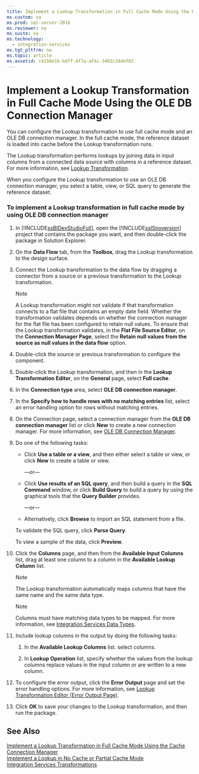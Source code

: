 ```yaml
---
title: Implement a Lookup Transformation in Full Cache Mode Using the OLE DB Connection Manager
ms.custom: na
ms.prod: sql-server-2016
ms.reviewer: na
ms.suite: na
ms.technology: 
  - integration-services
ms.tgt_pltfrm: na
ms.topic: article
ms.assetid: c4150e1b-bdff-4f7a-af4c-3401c34def83
---
```

# Implement a Lookup Transformation in Full Cache Mode Using the OLE DB Connection Manager
  You can configure the Lookup transformation to use full cache mode and an OLE DB connection manager. In the full cache mode, the reference dataset is loaded into cache before the Lookup transformation runs.  
  
 The Lookup transformation performs lookups by joining data in input columns from a connected data source with columns in a reference dataset. For more information, see [Lookup Transformation](../../Topics\TopicNameNotContainA/Lookup-Transformation.md).  
  
 When you configure the Lookup transformation to use an OLE DB connection manager, you select a table, view, or SQL query to generate the reference dataset.  
  
### To implement a Lookup transformation in full cache mode by using OLE DB connection manager  
  
1.  In [!INCLUDE[ssBIDevStudioFull](../../Token\Other/ssBIDevStudioFull_md.md)], open the [!INCLUDE[ssISnoversion](../../Token\Other/ssISnoversion_md.md)] project that contains the package you want, and then double\-click the package in Solution Explorer.  
  
2.  On the **Data Flow** tab, from the **Toolbox**, drag the Lookup transformation to the design surface.  
  
3.  Connect the Lookup transformation to the data flow by dragging a connector from a source or a previous transformation to the Lookup transformation.  
  
    > [!NOTE]  
    >  A Lookup transformation might not validate if that transformation connects to a flat file that contains an empty date field. Whether the transformation validates depends on whether the connection manager for the flat file has been configured to retain null values. To ensure that the Lookup transformation validates, in the **Flat File Source Editor**, on the **Connection Manager Page**, select the **Retain null values from the source as null values in the data flow** option.  
  
4.  Double\-click the source or previous transformation to configure the component.  
  
5.  Double\-click the Lookup transformation, and then in the **Lookup Transformation Editor**, on the **General** page, select **Full cache**.  
  
6.  In the **Connection type** area, select **OLE DB connection manager**.  
  
7.  In the **Specify how to handle rows with no matching entries** list, select an error handling option for rows without matching entries.  
  
8.  On the Connection page, select a connection manager from the **OLE DB connection manager** list or click **New** to create a new connection manager. For more information, see [OLE DB Connection Manager](../../Topics\TopicNameNotContainA/OLE-DB-Connection-Manager.md).  
  
9. Do one of the following tasks:  
  
    -   Click **Use a table or a view**, and then either select a table or view, or click **New** to create a table or view.  
  
         —or—  
  
    -   Click **Use results of an SQL query**, and then build a query in the **SQL Command** window, or click **Build Query** to build a query by using the graphical tools that the **Query Builder** provides.  
  
         —or—  
  
    -   Alternatively, click **Browse** to import an SQL statement from a file.  
  
     To validate the SQL query, click **Parse Query**.  
  
     To view a sample of the data, click **Preview**.  
  
10. Click the **Columns** page, and then from the **Available Input Columns** list, drag at least one column to a column in the **Available Lookup Column** list.  
  
    > [!NOTE]  
    >  The Lookup transformation automatically maps columns that have the same name and the same data type.  
  
    > [!NOTE]  
    >  Columns must have matching data types to be mapped. For more information, see [Integration Services Data Types](../../Topics\TopicNameNotContainA/Integration-Services-Data-Types.md).  
  
11. Include lookup columns in the output by doing the following tasks:  
  
    1.  In the **Available Lookup Columns** list. select columns.  
  
    2.  In **Lookup Operation** list, specify whether the values from the lookup columns replace values in the input column or are written to a new column.  
  
12. To configure the error output, click the **Error Output** page and set the error handling options. For more information, see [Lookup Transformation Editor &#40;Error Output Page&#41;](../../Topics\TopicNameNotContainA/Lookup-Transformation-Editor--Error-Output-Page-.md).  
  
13. Click **OK** to save your changes to the Lookup transformation, and then run the package.  
  
## See Also  
 [Implement a Lookup Transformation in Full Cache Mode Using the Cache Connection Manager](../../Topics\TopicNameContainA/Implement-a-Lookup-Transformation-in-Full-Cache-Mode-Using-the-Cache-Connection-Manager.md)   
 [Implement a Lookup in No Cache or Partial Cache Mode](../../Topics\TopicNameContainA/Implement-a-Lookup-in-No-Cache-or-Partial-Cache-Mode.md)   
 [Integration Services Transformations](../../Topics\TopicNameNotContainA/Integration-Services-Transformations.md)  
  
  